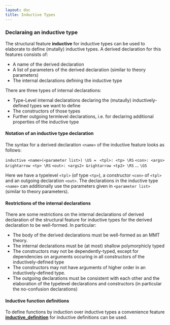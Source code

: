 ```yaml
---
layout: doc
title: Inductive Types
---
```


### Declaraing an inductive type

The structural feature **inductive** for inductive types can be used to elaborate to define (mutally) inductive types. A derived declaration for this features consists of:

* A name of the derived declaration
* A list of parameters of the derived declaration (similar to theory parameters)
* The internal declarations defining the inductive type

There are three types of internal declarations:

* Type-Level internal declarations declaring the (mutaully) inductively-defined types we want to define
* The constructors of those types
* Further outgoing termlevel declarations, i.e. for declaring additional properties of the inductive type

#### Notation of an inductive type declaration

The syntax for a derived declaration `<name>` of the inductive feature looks as follows:

`inductive <name>(<parameter list>) \US = `
`<tpl>: <tp> \RS`
`<con>: <args> &rightarrow <tp> \RS`
`<out>: <args2> &rightarrow <tp2> \RS`
...
`\GS`

Here we have a typelevel `<tpl>` (of type `<tp>`), a constructor `<con>` of `<tpl>` and an outgoing declaration `<out>`. The declarations in the inductive type `<name>` can additionally use the parameters given in `<parameter list>` (similar to theory parameters). 

#### Restrictions of the internal declarations

There are some restrictions on the internal declarations of derived declaration of the structural feature for inductive types for the derived declaration to be well-formed. In particular:

* The body of the derived declarations must be well-formed as an MMT theory.
* The internal declarations must be (at most) shallow polymorphicly typed
* The constructors may not be dependently-typed, except for dependencies on arguments occuring in all constructors of the inductively-defined type
* The constructors may not have arguments of higher order in an inductively-defined type.
* The outgoing declarations must be consistent with each other and the elaboration of the typelevel declarations and constructors (in particular the no-confusion declarations)

#### Inductive function definitions

To define functions by induction over inductive types a convenience feature [**inductive_definition**](inductivedefinitions.md) for inductive definitions can be used. 
